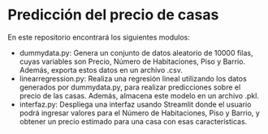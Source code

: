 # Predicción del precio de casas
En este repositorio encontrará los siguientes modulos:
- dummydata.py: Genera un conjunto de datos aleatorio de 10000 filas, cuyas variables son Precio, Número de Habitaciones, Piso y Barrio. Además, exporta estos datos en un archivo .csv.
- linearregression.py: Realiza una regresión lineal utilizando los datos generados por dummydata.py, para realizar predicciones sobre el precio de las casas. Además, almacena este modelo en un archivo .pkl.
- interfaz.py: Despliega una interfaz usando Streamlit donde el usuario podrá ingresar valores para el Número de Habitaciones, Piso y Barrio, y obtener un precio estimado para una casa con esas características.
